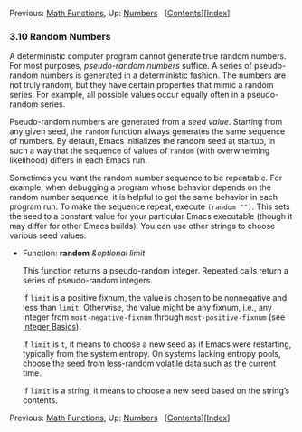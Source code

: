 <!-- This is the GNU Emacs Lisp Reference Manual
corresponding to Emacs version 27.2.

Copyright (C) 1990-1996, 1998-2021 Free Software Foundation,
Inc.

Permission is granted to copy, distribute and/or modify this document
under the terms of the GNU Free Documentation License, Version 1.3 or
any later version published by the Free Software Foundation; with the
Invariant Sections being "GNU General Public License," with the
Front-Cover Texts being "A GNU Manual," and with the Back-Cover
Texts as in (a) below.  A copy of the license is included in the
section entitled "GNU Free Documentation License."

(a) The FSF's Back-Cover Text is: "You have the freedom to copy and
modify this GNU manual.  Buying copies from the FSF supports it in
developing GNU and promoting software freedom." -->

<!-- Created by GNU Texinfo 6.7, http://www.gnu.org/software/texinfo/ -->

Previous: [Math Functions](Math-Functions.html), Up: [Numbers](Numbers.html)   \[[Contents](index.html#SEC_Contents "Table of contents")]\[[Index](Index.html "Index")]

### 3.10 Random Numbers

A deterministic computer program cannot generate true random numbers. For most purposes, *pseudo-random numbers* suffice. A series of pseudo-random numbers is generated in a deterministic fashion. The numbers are not truly random, but they have certain properties that mimic a random series. For example, all possible values occur equally often in a pseudo-random series.

Pseudo-random numbers are generated from a *seed value*. Starting from any given seed, the `random` function always generates the same sequence of numbers. By default, Emacs initializes the random seed at startup, in such a way that the sequence of values of `random` (with overwhelming likelihood) differs in each Emacs run.

Sometimes you want the random number sequence to be repeatable. For example, when debugging a program whose behavior depends on the random number sequence, it is helpful to get the same behavior in each program run. To make the sequence repeat, execute `(random "")`. This sets the seed to a constant value for your particular Emacs executable (though it may differ for other Emacs builds). You can use other strings to choose various seed values.

*   Function: **random** *\&optional limit*

    This function returns a pseudo-random integer. Repeated calls return a series of pseudo-random integers.

    If `limit` is a positive fixnum, the value is chosen to be nonnegative and less than `limit`. Otherwise, the value might be any fixnum, i.e., any integer from `most-negative-fixnum` through `most-positive-fixnum` (see [Integer Basics](Integer-Basics.html)).

    If `limit` is `t`, it means to choose a new seed as if Emacs were restarting, typically from the system entropy. On systems lacking entropy pools, choose the seed from less-random volatile data such as the current time.

    If `limit` is a string, it means to choose a new seed based on the string’s contents.

Previous: [Math Functions](Math-Functions.html), Up: [Numbers](Numbers.html)   \[[Contents](index.html#SEC_Contents "Table of contents")]\[[Index](Index.html "Index")]
